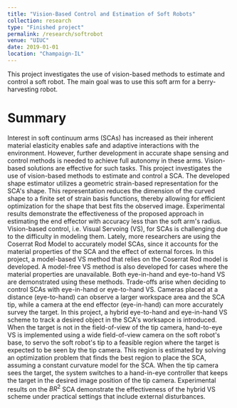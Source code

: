 ```yaml
---
title: "Vision-Based Control and Estimation of Soft Robots"
collection: research
type: "Finished project"
permalink: /research/softrobot
venue: "UIUC"
date: 2019-01-01
location: "Champaign-IL"
---
```

This project investigates the use of vision-based methods to estimate and control a soft robot. The main goal was to use this soft arm for a berry-harvesting robot.

Summary
========
Interest in soft continuum arms (SCAs) has increased as their inherent material elasticity enables safe and adaptive interactions with the environment. 
However, further development in accurate shape sensing and control methods is needed to achieve full autonomy in these arms. 
Vision-based solutions are effective for such tasks. This project investigates the use of vision-based methods to estimate and control a SCA. 
The developed shape estimator utilizes a geometric strain-based representation for the SCA's shape. 
This representation reduces the dimension of the curved shape to a finite set of strain basis functions, 
thereby allowing for efficient optimization for the shape that best fits the observed image. 
Experimental results demonstrate the effectiveness of the proposed approach in estimating the end effector with accuracy less than the soft arm's radius. 
Vision-based control, i.e. Visual Servoing (VS), for SCAs is challenging due to the difficulty in modeling them. Lately, 
more researchers are using the Coserrat Rod Model to accurately model SCAs, since it accounts for the material properties of the SCA and the effect of external forces. 
In this project, a model-based VS method that relies on the Coserrat Rod model is developed. 
A model-free VS method is also developed for cases where the material properties are unavailable. Both eye-in-hand and eye-to-hand VS are demonstrated using these methods. 
Trade-offs arise when deciding to control SCAs with eye-in-hand or eye-to-hand VS. Cameras placed at a distance (eye-to-hand) can observe a larger workspace area and the SCA tip, 
while a camera at the end effector (eye-in-hand) can more accurately survey the target. In this project, a hybrid eye-to-hand and eye-in-hand VS scheme to track a desired object in the SCA's worksapce is introduced. 
When the target is not in the field-of-view of the tip camera, hand-to-eye VS is implemented using a wide field-of-view camera on the soft robot's base, 
to servo the soft robot's tip to a feasible region where the target is expected to be seen by the tip camera. 
This region is estimated by solving an optimization problem that finds the best region to place the SCA, assuming a constant curvature model for the SCA. 
When the tip camera sees the target, the system switches to a hand-in-eye controller that keeps the target in the desired image position of the tip camera. 
Experimental results on the $BR^2$ SCA demonstrate the effectiveness of the hybrid VS scheme under practical settings that include external disturbances.
